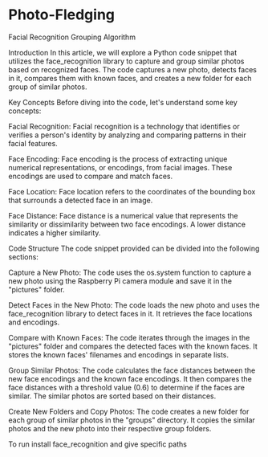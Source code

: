 # Photo-Fledging
Facial Recognition Grouping Algorithm

Introduction In this article, we will explore a Python code snippet that utilizes the face_recognition library to capture and group similar photos based on recognized faces. The code captures a new photo, detects faces in it, compares them with known faces, and creates a new folder for each group of similar photos.

Key Concepts Before diving into the code, let's understand some key concepts:

Facial Recognition: Facial recognition is a technology that identifies or verifies a person's identity by analyzing and comparing patterns in their facial features.

Face Encoding: Face encoding is the process of extracting unique numerical representations, or encodings, from facial images. These encodings are used to compare and match faces.

Face Location: Face location refers to the coordinates of the bounding box that surrounds a detected face in an image.

Face Distance: Face distance is a numerical value that represents the similarity or dissimilarity between two face encodings. A lower distance indicates a higher similarity.

Code Structure The code snippet provided can be divided into the following sections:

Capture a New Photo: The code uses the os.system function to capture a new photo using the Raspberry Pi camera module and save it in the "pictures" folder.

Detect Faces in the New Photo: The code loads the new photo and uses the face_recognition library to detect faces in it. It retrieves the face locations and encodings.

Compare with Known Faces: The code iterates through the images in the "pictures" folder and compares the detected faces with the known faces. It stores the known faces' filenames and encodings in separate lists.

Group Similar Photos: The code calculates the face distances between the new face encodings and the known face encodings. It then compares the face distances with a threshold value (0.6) to determine if the faces are similar. The similar photos are sorted based on their distances.

Create New Folders and Copy Photos: The code creates a new folder for each group of similar photos in the "groups" directory. It copies the similar photos and the new photo into their respective group folders.

To run install face_recognition and give specific paths
